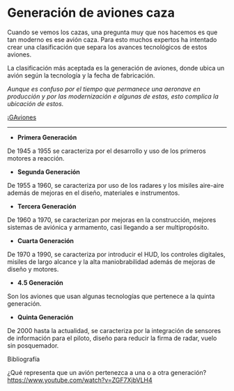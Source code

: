 # Generación de aviones caza

Cuando se vemos los cazas, una pregunta muy que nos hacemos es que tan moderno es ese avión caza. Para esto muchos expertos ha intentado crear una clasificación que separa los avances tecnológicos de estos aviones.

La clasificación más aceptada es la generación de aviones, donde ubica un avión según la tecnología y la fecha de fabricación.

_Aunque es confuso por el tiempo que permanece una aeronave en producción y por las modernización e algunas de estas, esto complica la ubicación de estos._

¡[GAviones](C:\Users\Luckas\Desktop\PrimerRepo\Gaviones.png)

---
+ **Primera Generación**

De 1945 a 1955 se caracteriza por el desarrollo y uso de los primeros motores a reacción.

+ **Segunda Generación**

De 1955 a 1960, se caracteriza por uso de los radares y los misiles aire-aire además de mejoras en el diseño, materiales e instrumentos.

+ **Tercera Generación**

De 1960 a 1970, se caracterizan por mejoras en la construcción, mejores sistemas de aviónica y armamento, casi llegando a ser multipropósito.

+ **Cuarta Generación**

De 1970 a 1990, se caracteriza por introducir el HUD, los controles digitales, misiles de largo alcance y la alta maniobrabilidad además de mejoras de diseño y motores.

+ **4.5 Generación**

Son los aviones que usan algunas tecnologías que pertenece a la quinta generación.

+ **Quinta Generación**

De 2000 hasta la actualidad, se caracteriza por la integración de sensores de información para el piloto, diseño para reducir la firma de radar, vuelo sin posquemador.

Bibliografía

¿Qué representa que un avión pertenezca a una o a otra generación?
https://www.youtube.com/watch?v=ZGF7XjbVLH4



